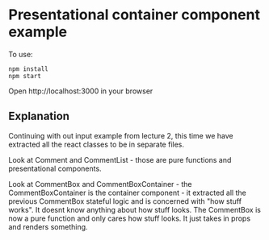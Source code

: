 # Presentational container component example

To use:
```
npm install
npm start
```

Open http://localhost:3000 in your browser

## Explanation

Continuing with out input example from lecture 2, this time we have extracted all the react classes to be in separate files.

Look at Comment and CommentList - those are pure functions and presentational components.

Look at CommentBox and CommentBoxContainer - the CommentBoxContainer is the container component - it extracted all the previous CommentBox stateful logic and is concerned with "how stuff works". It doesnt know anything about how stuff looks. The CommentBox is now a pure function and only cares how stuff looks. It just takes in props and renders something.
